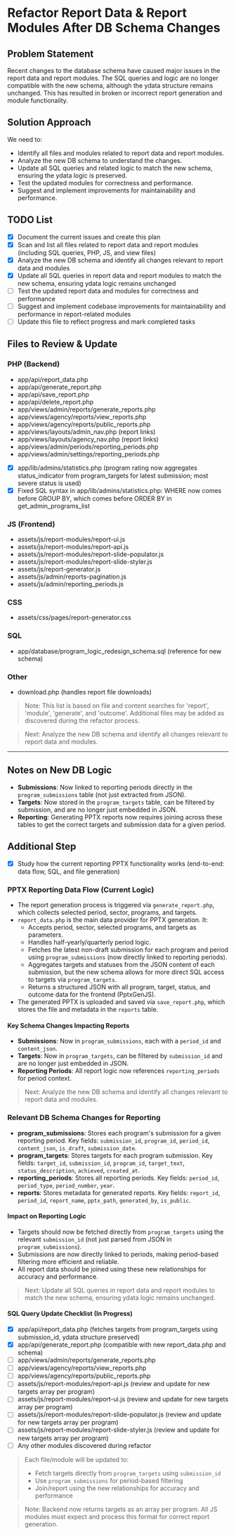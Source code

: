 # Refactor Report Data & Report Modules After DB Schema Changes

## Problem Statement
Recent changes to the database schema have caused major issues in the report data and report modules. The SQL queries and logic are no longer compatible with the new schema, although the ydata structure remains unchanged. This has resulted in broken or incorrect report generation and module functionality.

## Solution Approach
We need to:
- Identify all files and modules related to report data and report modules.
- Analyze the new DB schema to understand the changes.
- Update all SQL queries and related logic to match the new schema, ensuring the ydata logic is preserved.
- Test the updated modules for correctness and performance.
- Suggest and implement improvements for maintainability and performance.

## TODO List
- [x] Document the current issues and create this plan
- [x] Scan and list all files related to report data and report modules (including SQL queries, PHP, JS, and view files)
- [x] Analyze the new DB schema and identify all changes relevant to report data and modules
- [x] Update all SQL queries in report data and report modules to match the new schema, ensuring ydata logic remains unchanged
- [ ] Test the updated report data and modules for correctness and performance
- [ ] Suggest and implement codebase improvements for maintainability and performance in report-related modules
- [ ] Update this file to reflect progress and mark completed tasks 

## Files to Review & Update

### PHP (Backend)
- app/api/report_data.php
- app/api/generate_report.php
- app/api/save_report.php
- app/api/delete_report.php
- app/views/admin/reports/generate_reports.php
- app/views/agency/reports/view_reports.php
- app/views/agency/reports/public_reports.php
- app/views/layouts/admin_nav.php (report links)
- app/views/layouts/agency_nav.php (report links)
- app/views/admin/periods/reporting_periods.php
- app/views/admin/settings/reporting_periods.php
- [x] app/lib/admins/statistics.php (program rating now aggregates status_indicator from program_targets for latest submission; most severe status is used)
- [x] Fixed SQL syntax in app/lib/admins/statistics.php: WHERE now comes before GROUP BY, which comes before ORDER BY in get_admin_programs_list

### JS (Frontend)
- assets/js/report-modules/report-ui.js
- assets/js/report-modules/report-api.js
- assets/js/report-modules/report-slide-populator.js
- assets/js/report-modules/report-slide-styler.js
- assets/js/report-generator.js
- assets/js/admin/reports-pagination.js
- assets/js/admin/reporting_periods.js

### CSS
- assets/css/pages/report-generator.css

### SQL
- app/database/program_logic_redesign_schema.sql (reference for new schema)

### Other
- download.php (handles report file downloads)

> Note: This list is based on file and content searches for 'report', 'module', 'generate', and 'outcome'. Additional files may be added as discovered during the refactor process. 

> Next: Analyze the new DB schema and identify all changes relevant to report data and modules.

---

## Notes on New DB Logic
- **Submissions**: Now linked to reporting periods directly in the `program_submissions` table (not just extracted from JSON).
- **Targets**: Now stored in the `program_targets` table, can be filtered by submission, and are no longer just embedded in JSON.
- **Reporting**: Generating PPTX reports now requires joining across these tables to get the correct targets and submission data for a given period.

## Additional Step
- [x] Study how the current reporting PPTX functionality works (end-to-end: data flow, SQL, and file generation)

### PPTX Reporting Data Flow (Current Logic)
- The report generation process is triggered via `generate_report.php`, which collects selected period, sector, programs, and targets.
- `report_data.php` is the main data provider for PPTX generation. It:
  - Accepts period, sector, selected programs, and targets as parameters.
  - Handles half-yearly/quarterly period logic.
  - Fetches the latest non-draft submission for each program and period using `program_submissions` (now directly linked to reporting periods).
  - Aggregates targets and statuses from the JSON content of each submission, but the new schema allows for more direct SQL access to targets via `program_targets`.
  - Returns a structured JSON with all program, target, status, and outcome data for the frontend (PptxGenJS).
- The generated PPTX is uploaded and saved via `save_report.php`, which stores the file and metadata in the `reports` table.

#### Key Schema Changes Impacting Reports
- **Submissions**: Now in `program_submissions`, each with a `period_id` and `content_json`.
- **Targets**: Now in `program_targets`, can be filtered by `submission_id` and are no longer just embedded in JSON.
- **Reporting Periods**: All report logic now references `reporting_periods` for period context.

> Next: Analyze the new DB schema and identify all changes relevant to report data and modules. 

### Relevant DB Schema Changes for Reporting
- **program_submissions**: Stores each program's submission for a given reporting period. Key fields: `submission_id`, `program_id`, `period_id`, `content_json`, `is_draft`, `submission_date`.
- **program_targets**: Stores targets for each program submission. Key fields: `target_id`, `submission_id`, `program_id`, `target_text`, `status_description`, `achieved`, `created_at`.
- **reporting_periods**: Stores all reporting periods. Key fields: `period_id`, `period_type`, `period_number`, `year`.
- **reports**: Stores metadata for generated reports. Key fields: `report_id`, `period_id`, `report_name`, `pptx_path`, `generated_by`, `is_public`.

#### Impact on Reporting Logic
- Targets should now be fetched directly from `program_targets` using the relevant `submission_id` (not just parsed from JSON in `program_submissions`).
- Submissions are now directly linked to periods, making period-based filtering more efficient and reliable.
- All report data should be joined using these new relationships for accuracy and performance.

> Next: Update all SQL queries in report data and report modules to match the new schema, ensuring ydata logic remains unchanged. 

#### SQL Query Update Checklist (In Progress)
- [x] app/api/report_data.php (fetches targets from program_targets using submission_id, ydata structure preserved)
- [x] app/api/generate_report.php (compatible with new report_data.php and schema)
- [ ] app/views/admin/reports/generate_reports.php
- [ ] app/views/agency/reports/view_reports.php
- [ ] app/views/agency/reports/public_reports.php
- [ ] assets/js/report-modules/report-api.js (review and update for new targets array per program)
- [ ] assets/js/report-modules/report-ui.js (review and update for new targets array per program)
- [ ] assets/js/report-modules/report-slide-populator.js (review and update for new targets array per program)
- [ ] assets/js/report-modules/report-slide-styler.js (review and update for new targets array per program)
- [ ] Any other modules discovered during refactor

> Each file/module will be updated to:
> - Fetch targets directly from `program_targets` using `submission_id`
> - Use `program_submissions` for period-based filtering
> - Join/report using the new relationships for accuracy and performance 

> Note: Backend now returns targets as an array per program. All JS modules must expect and process this format for correct report generation. 